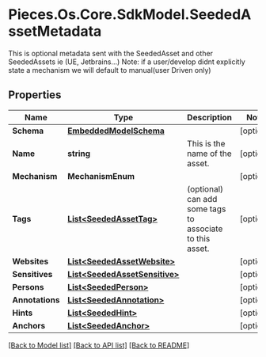 # Pieces.Os.Core.SdkModel.SeededAssetMetadata
This is optional metadata sent with the SeededAsset and other SeededAssets ie (UE, Jetbrains...)  Note: if a user/develop didnt explicitly state a mechanism we will default to manual(user Driven only)

## Properties

Name | Type | Description | Notes
------------ | ------------- | ------------- | -------------
**Schema** | [**EmbeddedModelSchema**](EmbeddedModelSchema.md) |  | [optional] 
**Name** | **string** | This is the name of the asset. | [optional] 
**Mechanism** | **MechanismEnum** |  | [optional] 
**Tags** | [**List&lt;SeededAssetTag&gt;**](SeededAssetTag.md) | (optional) can add some tags to associate to this asset. | [optional] 
**Websites** | [**List&lt;SeededAssetWebsite&gt;**](SeededAssetWebsite.md) |  | [optional] 
**Sensitives** | [**List&lt;SeededAssetSensitive&gt;**](SeededAssetSensitive.md) |  | [optional] 
**Persons** | [**List&lt;SeededPerson&gt;**](SeededPerson.md) |  | [optional] 
**Annotations** | [**List&lt;SeededAnnotation&gt;**](SeededAnnotation.md) |  | [optional] 
**Hints** | [**List&lt;SeededHint&gt;**](SeededHint.md) |  | [optional] 
**Anchors** | [**List&lt;SeededAnchor&gt;**](SeededAnchor.md) |  | [optional] 

[[Back to Model list]](../README.md#documentation-for-models) [[Back to API list]](../README.md#documentation-for-api-endpoints) [[Back to README]](../README.md)

